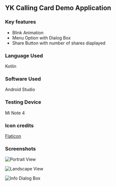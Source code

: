## YK Calling Card Demo Application

### Key features
- Blink Animation 
- Menu Option with Dialog Box 
- Share Button with number of shares diaplayed 

### Language Used 
Kotlin 

### Software Used 
Android Studio 

### Testing Device 
Mi Note 4 

### Icon credits 
[Flaticon](https://www.flaticon.com)

### Screenshots
![Portrait View](https://user-images.githubusercontent.com/39722898/84806843-f3de5680-b023-11ea-93cc-468d3cee8a91.jpg)

![Landscape View](https://user-images.githubusercontent.com/39722898/84806896-0789bd00-b024-11ea-81c6-59e9926c5881.jpg)

![Info Dialog Box](https://user-images.githubusercontent.com/39722898/84806945-1ec8aa80-b024-11ea-9172-74c85890f4a3.jpg)

